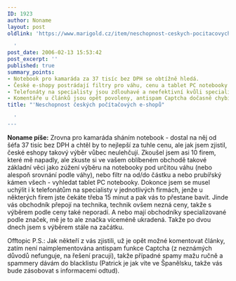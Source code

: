 ```yaml
---
ID: 1923
author: Noname
layout: post
oldlink: 'https://www.marigold.cz/item/neschopnost-ceskych-pocitacovych-e-shopu

  '
post_date: 2006-02-13 15:53:42
post_excerpt: ''
published: true
summary_points:
- Notebook pro kamaráda za 37 tisíc bez DPH se obtížně hledá.
- České e-shopy postrádají filtry pro váhu, cenu a tablet PC notebooky.
- Telefonáty na specialisty jsou zdlouhavé a neefektivní kvůli specializaci.
- Komentáře u článků jsou opět povoleny, antispam Captcha dočasně chybí.
title: "'Neschopnost českých počítačových e-shopů"

  '
---
```


<p><strong>Noname píše:</strong> Zrovna pro kamaráda sháním notebook - dostal na něj od šéfa 37 tisíc bez DPH a chtěl by to nejlepší za tuhle cenu, ale jak jsem zjistil, české eshopy takový výběr vůbec neulehčují. Zkoušel jsem asi 10 firem, které mě napadly, ale zkuste si ve vašem oblíbeném obchodě takové základní věci jako zúžení výběru na notebooky pod určitou váhu (nebo alespoň srovnání podle váhy), nebo filtr na od/do částku a nebo prubířský kámen všech - vyhledat tablet PC notebooky. Dokonce jsem se musel uchýlit i k telefonátům na specialisty v jednotlivých firmách, jenže u některých firem jste čekáte třeba 15 minut a pak vás to přestane bavit. Jinde vás obchodník přepojí na technika, technik ovšem nezná ceny, takže s výběrem podle ceny také neporadí. A nebo mají obchodníky specializované podle značek, mě je to ale značka víceméně ukradená. Takže po dvou dnech jsem s výběrem stále na začátku.</p>


<p>Offtopic P.S.: Jak někteří z vás zjistili, už je opět možné komentovat články, zatím není naimplementována antispam funkce Captcha (z neznámých důvodů nefunguje, na řešení pracuji), takže případné spamy mažu ručně a spammery dávám do blacklistu (Patrick je jak víte ve Španělsku, takže vás bude zásobovat s informacemi odtud).</p>